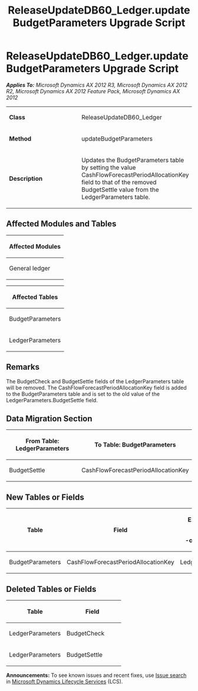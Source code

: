 ﻿---
title: ReleaseUpdateDB60_Ledger.updateBudgetParameters Upgrade Script
TOCTitle: ReleaseUpdateDB60_Ledger.updateBudgetParameters Upgrade Script
ms:assetid: 8be3da7c-50e6-033a-aea1-ec0136347d02
ms:mtpsurl: https://msdn.microsoft.com/en-us/library/JJ736441(v=AX.60)
ms:contentKeyID: 49709630
ms.date: 05/18/2015
mtps_version: v=AX.60
---

# ReleaseUpdateDB60\_Ledger.updateBudgetParameters Upgrade Script 


_**Applies To:** Microsoft Dynamics AX 2012 R3, Microsoft Dynamics AX 2012 R2, Microsoft Dynamics AX 2012 Feature Pack, Microsoft Dynamics AX 2012_

<table>
<colgroup>
<col style="width: 50%" />
<col style="width: 50%" />
</colgroup>
<tbody>
<tr class="odd">
<td><p><strong>Class</strong></p></td>
<td><p>ReleaseUpdateDB60_Ledger</p></td>
</tr>
<tr class="even">
<td><p><strong>Method</strong></p></td>
<td><p>updateBudgetParameters</p></td>
</tr>
<tr class="odd">
<td><p><strong>Description</strong></p></td>
<td><p>Updates the BudgetParameters table by setting the value CashFlowForecastPeriodAllocationKey field to that of the removed BudgetSettle value from the LedgerParameters table.</p></td>
</tr>
</tbody>
</table>


## Affected Modules and Tables

<table>
<colgroup>
<col style="width: 100%" />
</colgroup>
<thead>
<tr class="header">
<th><p>Affected Modules</p></th>
</tr>
</thead>
<tbody>
<tr class="odd">
<td><p>General ledger</p></td>
</tr>
</tbody>
</table>


<table>
<colgroup>
<col style="width: 100%" />
</colgroup>
<thead>
<tr class="header">
<th><p>Affected Tables</p></th>
</tr>
</thead>
<tbody>
<tr class="odd">
<td><p>BudgetParameters</p></td>
</tr>
<tr class="even">
<td><p>LedgerParameters</p></td>
</tr>
</tbody>
</table>


## Remarks

The BudgetCheck and BudgetSettle fields of the LedgerParameters table will be removed. The CashFlowForecastPeriodAllocationKey field is added to the BudgetParameters table and is set to the old value of the LedgerParameters.BudgetSettle field.

## Data Migration Section

<table>
<colgroup>
<col style="width: 50%" />
<col style="width: 50%" />
</colgroup>
<thead>
<tr class="header">
<th><p>From Table: LedgerParameters</p></th>
<th><p>To Table: BudgetParameters</p></th>
</tr>
</thead>
<tbody>
<tr class="odd">
<td><p>BudgetSettle</p></td>
<td><p>CashFlowForecastPeriodAllocationKey</p></td>
</tr>
</tbody>
</table>


## New Tables or Fields

<table>
<colgroup>
<col style="width: 33%" />
<col style="width: 33%" />
<col style="width: 33%" />
</colgroup>
<thead>
<tr class="header">
<th><p>Table</p></th>
<th><p>Field</p></th>
<th><p>Extended Data Type</p>
<p>-or- Base Enum</p></th>
</tr>
</thead>
<tbody>
<tr class="odd">
<td><p>BudgetParameters</p></td>
<td><p>CashFlowForecastPeriodAllocationKey</p></td>
<td><p>LedgerAllocateKeyId</p></td>
</tr>
</tbody>
</table>


## Deleted Tables or Fields

<table>
<colgroup>
<col style="width: 50%" />
<col style="width: 50%" />
</colgroup>
<thead>
<tr class="header">
<th><p>Table</p></th>
<th><p>Field</p></th>
</tr>
</thead>
<tbody>
<tr class="odd">
<td><p>LedgerParameters</p></td>
<td><p>BudgetCheck</p></td>
</tr>
<tr class="even">
<td><p>LedgerParameters</p></td>
<td><p>BudgetSettle</p></td>
</tr>
</tbody>
</table>

  
**Announcements:** To see known issues and recent fixes, use [Issue search](http://go.microsoft.com/fwlink/?linkid=389258) in [Microsoft Dynamics Lifecycle Services](http://go.microsoft.com/fwlink/?linkid=306505) (LCS).

